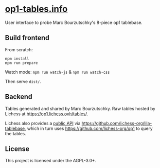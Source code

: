 [op1-tables.info](https://op1-tables.info)
==========================================

User interface to probe Marc Bourzutschky's 8-piece op1 tablebase.

Build frontend
--------------

From scratch:

```
npm install
npm run prepare
```

Watch mode: `npm run watch-js` & `npm run watch-css`

Then serve `dist/`.

Backend
-------

Tables generated and shared by Marc Bourzutschky. Raw tables hosted by
Lichess at https://op1.lichess.ovh/tables/.

Lichess also provides a [public API](https://lichess.org/api#tag/Tablebase) via
https://github.com/lichess-org/lila-tablebase, which in turn uses
https://github.com/lichess-org/op1 to query the tables.

License
-------

This project is licensed under the AGPL-3.0+.
